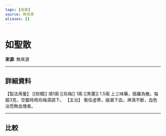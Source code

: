 ```yaml
---
tags: [經產]
source: 無來源
aliases: []
---
```


# 如聖散

**來源**: 無來源  

---

## 詳細資料
【製法用量】 [[棕櫚]] 燒1兩 [[烏梅]] 1兩 [[黑薑]] 1.5兩
上三味藥，搗羅為散。每服3克，空腹時用烏梅湯調下。
【主治】
衝任虛寒，崩漏下血，淋漓不斷，血色淡而無血塊者。

---

## 比較
